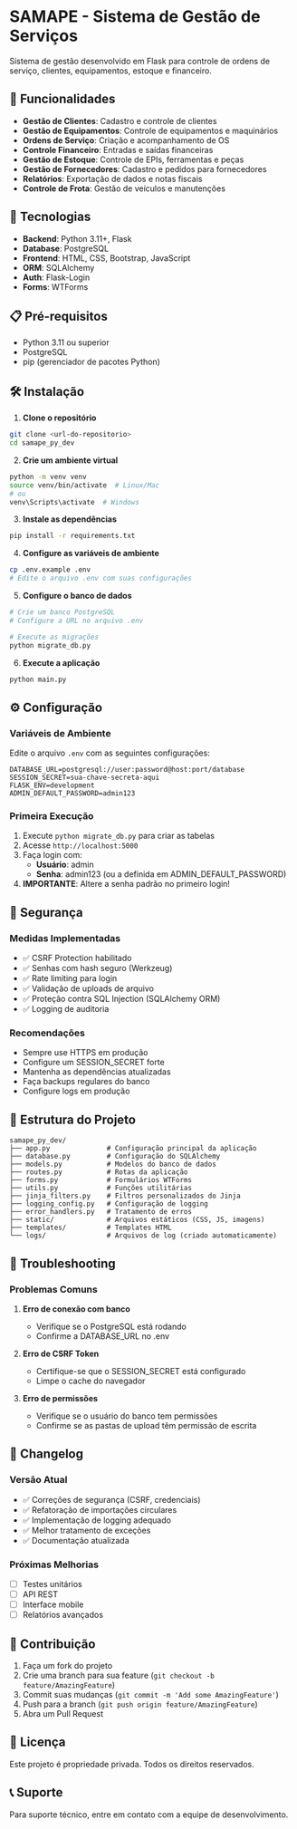 # SAMAPE - Sistema de Gestão de Serviços

Sistema de gestão desenvolvido em Flask para controle de ordens de serviço, clientes, equipamentos, estoque e financeiro.

## 🚀 Funcionalidades

- **Gestão de Clientes**: Cadastro e controle de clientes
- **Gestão de Equipamentos**: Controle de equipamentos e maquinários
- **Ordens de Serviço**: Criação e acompanhamento de OS
- **Controle Financeiro**: Entradas e saídas financeiras
- **Gestão de Estoque**: Controle de EPIs, ferramentas e peças
- **Gestão de Fornecedores**: Cadastro e pedidos para fornecedores
- **Relatórios**: Exportação de dados e notas fiscais
- **Controle de Frota**: Gestão de veículos e manutenções

## 🔧 Tecnologias

- **Backend**: Python 3.11+, Flask
- **Database**: PostgreSQL
- **Frontend**: HTML, CSS, Bootstrap, JavaScript
- **ORM**: SQLAlchemy
- **Auth**: Flask-Login
- **Forms**: WTForms

## 📋 Pré-requisitos

- Python 3.11 ou superior
- PostgreSQL
- pip (gerenciador de pacotes Python)

## 🛠️ Instalação

1. **Clone o repositório**
```bash
git clone <url-do-repositorio>
cd samape_py_dev
```

2. **Crie um ambiente virtual**
```bash
python -m venv venv
source venv/bin/activate  # Linux/Mac
# ou
venv\Scripts\activate  # Windows
```

3. **Instale as dependências**
```bash
pip install -r requirements.txt
```

4. **Configure as variáveis de ambiente**
```bash
cp .env.example .env
# Edite o arquivo .env com suas configurações
```

5. **Configure o banco de dados**
```bash
# Crie um banco PostgreSQL
# Configure a URL no arquivo .env

# Execute as migrações
python migrate_db.py
```

6. **Execute a aplicação**
```bash
python main.py
```

## ⚙️ Configuração

### Variáveis de Ambiente

Edite o arquivo `.env` com as seguintes configurações:

```env
DATABASE_URL=postgresql://user:password@host:port/database
SESSION_SECRET=sua-chave-secreta-aqui
FLASK_ENV=development
ADMIN_DEFAULT_PASSWORD=admin123
```

### Primeira Execução

1. Execute `python migrate_db.py` para criar as tabelas
2. Acesse `http://localhost:5000`
3. Faça login com:
   - **Usuário**: admin
   - **Senha**: admin123 (ou a definida em ADMIN_DEFAULT_PASSWORD)
4. **IMPORTANTE**: Altere a senha padrão no primeiro login!

## 🔐 Segurança

### Medidas Implementadas

- ✅ CSRF Protection habilitado
- ✅ Senhas com hash seguro (Werkzeug)
- ✅ Rate limiting para login
- ✅ Validação de uploads de arquivo
- ✅ Proteção contra SQL Injection (SQLAlchemy ORM)
- ✅ Logging de auditoria

### Recomendações

- Sempre use HTTPS em produção
- Configure um SESSION_SECRET forte
- Mantenha as dependências atualizadas
- Faça backups regulares do banco
- Configure logs em produção

## 📁 Estrutura do Projeto

```
samape_py_dev/
├── app.py              # Configuração principal da aplicação
├── database.py         # Configuração do SQLAlchemy
├── models.py           # Modelos do banco de dados
├── routes.py           # Rotas da aplicação
├── forms.py            # Formulários WTForms
├── utils.py            # Funções utilitárias
├── jinja_filters.py    # Filtros personalizados do Jinja
├── logging_config.py   # Configuração de logging
├── error_handlers.py   # Tratamento de erros
├── static/             # Arquivos estáticos (CSS, JS, imagens)
├── templates/          # Templates HTML
└── logs/               # Arquivos de log (criado automaticamente)
```

## 🐛 Troubleshooting

### Problemas Comuns

1. **Erro de conexão com banco**
   - Verifique se o PostgreSQL está rodando
   - Confirme a DATABASE_URL no .env

2. **Erro de CSRF Token**
   - Certifique-se que o SESSION_SECRET está configurado
   - Limpe o cache do navegador

3. **Erro de permissões**
   - Verifique se o usuário do banco tem permissões
   - Confirme se as pastas de upload têm permissão de escrita

## 📝 Changelog

### Versão Atual
- ✅ Correções de segurança (CSRF, credenciais)
- ✅ Refatoração de importações circulares
- ✅ Implementação de logging adequado
- ✅ Melhor tratamento de exceções
- ✅ Documentação atualizada

### Próximas Melhorias
- [ ] Testes unitários
- [ ] API REST
- [ ] Interface mobile
- [ ] Relatórios avançados

## 👥 Contribuição

1. Faça um fork do projeto
2. Crie uma branch para sua feature (`git checkout -b feature/AmazingFeature`)
3. Commit suas mudanças (`git commit -m 'Add some AmazingFeature'`)
4. Push para a branch (`git push origin feature/AmazingFeature`)
5. Abra um Pull Request

## 📄 Licença

Este projeto é propriedade privada. Todos os direitos reservados.

## 📞 Suporte

Para suporte técnico, entre em contato com a equipe de desenvolvimento.

